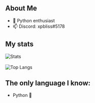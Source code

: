## About Me

- 🐍 Python enthusiast
- 📫 Discord: xpbliss#5178

## My stats
![Stats](https://github-readme-stats.vercel.app/api?username=xpluna&show_icons=true&bg_color=30,e96443,904e95&title_color=fff&text_color=fff&icon_color=fff&hide_border=true)
<br></br>
![Top Langs](https://github-readme-stats.vercel.app/api/top-langs/?username=xpluna&layout=compact&show_icons=true&theme=radical&bg_color=30,e96443,904e95&title_color=fff&text_color=fff&icon_color=fff&hide_border=true)

## The only language I know:

<ul>
  <li>Python 🐍</li>
</ul>
